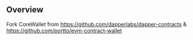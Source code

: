 ## Overview

Fork CoreWallet from https://github.com/dapperlabs/dapper-contracts & https://github.com/portto/evm-contract-wallet
